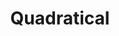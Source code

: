 ---
title: Quadratical
direct_url: http://projects.calebevans.me/quadratical/
categories: math
description: Solve any quadratic equation without fear of radicals or imaginary numbers
---